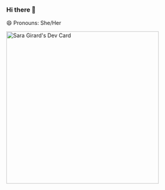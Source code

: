### Hi there 👋
😄 Pronouns: She/Her



<!--

- 🔭 I’m currently working on ...
- 🌱 I’m currently learning ...
- 👯 I’m looking to collaborate on ...
- 🤔 I’m looking for help with ...
- 💬 Ask me about ...
- 📫 How to reach me: ...
- 
- ⚡ Fun fact: ...
-->

<a href="https://app.daily.dev/saragirard"><img src="https://github.com/saragirard3/saragirard3/blog/master/devcard.svg" width="400" alt="Sara Girard's Dev Card"/></a>
